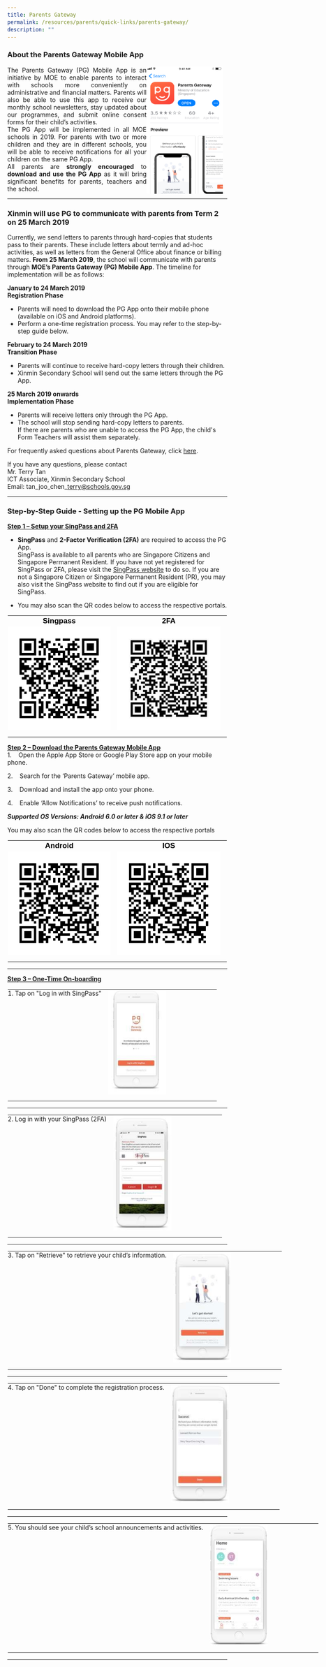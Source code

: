 ```yaml
---
title: Parents Gateway
permalink: /resources/parents/quick-links/parents-gateway/
description: ""
---
```

### About the Parents Gateway Mobile App

<p style="float:right; margin: 0 10px 0px 0">
<img style="width:175px" alt="Principal" src="/images/pg1.png"></p>
<p style="text-align:justify">
The Parents Gateway (PG) Mobile App is an initiative by MOE to enable parents to interact with schools more conveniently on administrative and financial matters. Parents will also be able to use this app to receive our monthly school newsletters, stay updated about our programmes, and submit online consent forms for their child’s activities.<br>The PG App will be implemented in all MOE schools in 2019. For parents with two or more children and they are in different schools, you will be able to receive notifications for all your children on the same PG App. <br>All parents are <strong>strongly encouraged</strong> to 
<strong>download and use the PG App</strong> as it will bring significant benefits for parents, teachers and the school.</p>

-----

### Xinmin will use PG to communicate with parents from Term 2 on 25 March 2019

Currently, we send letters to parents through hard-copies that students pass to their parents. These include letters about termly and ad-hoc activities, as well as letters from the General Office about finance or billing matters.&nbsp;**From 25 March 2019**, the school will communicate with parents through&nbsp;**MOE’s Parents Gateway (PG) Mobile App**. The timeline for implementation will be as follows:

  

**January to 24 March 2019** <br>
**Registration Phase**

*   Parents will need to download the PG App onto their mobile phone (available on iOS and Android platforms).
*   Perform a one-time registration process. You may refer to the step-by-step guide below.

  

**February to 24 March 2019** <br>
**Transition Phase**

*   Parents will continue to receive hard-copy letters through their children.
*   Xinmin Secondary School will send out the same letters through the PG App.

  

**25 March 2019 onwards** <br>
**Implementation Phase**

*   Parents will receive letters only through the PG App.
*   The school will stop sending hard-copy letters to parents.  
    If there are parents who are unable to access the PG App, the child's Form Teachers will assist them separately.

  

For frequently asked questions about Parents Gateway, click&nbsp;[here](/files/Parents%20Gateway%20FAQs%20for%20Parents%20for%20Website.pdf).

  

If you have any questions, please contact <br>
Mr. Terry Tan <br>
ICT Associate, Xinmin Secondary School <br>
Email: tan\_joo\_chen\_terry@schools.gov.sg

  

* * *

  

### Step-by-Step Guide - Setting up the PG Mobile App

  

**<u>Step 1 – Setup your SingPass and 2FA</u>**

*   **SingPass**&nbsp;and&nbsp;**2-Factor Verification (2FA)**&nbsp;are required to access the PG App.  
    SingPass is available to all parents who are Singapore Citizens and Singapore Permanent Resident. If you have not yet registered for SingPass or 2FA, please visit the&nbsp;[SingPass website](https://www.singpass.gov.sg/main)&nbsp;to do so. If you are not a Singapore Citizen or Singapore Permanent Resident (PR), you may also visit the SingPass website to find out if you are eligible for SingPass.

  

*   You may also scan the QR codes below to access the respective portals.

  

<table style="margin: auto; outline: 0px; padding: 0px; border-collapse: collapse; clear: both; border: 1px solid transparent; table-layout: fixed;" class="ive_eobj_center ives_tab_kosong"><tbody style="margin: 0px; outline: 0px; padding: 0px;"><tr style="margin: 0px; outline: 0px; padding: 0px;"><td style="margin: 0px; outline: 0px; padding: 0px 15px 15px 0px; vertical-align: top;"><div style="margin: 0px; outline: 0px; padding: 0px; line-height: 24.99px; color: rgb(0, 0, 0); font-family: Helvetica, sans-serif; font-size: 17px; font-weight: 400; text-align: center;"><span style="margin: 0px; outline: 0px; padding: 0px; background-color: initial;"><b style="margin: 0px; outline: 0px; padding: 0px;">Singpass</b></span></div><img style="margin: auto; outline: 0px; padding: 0px; border: none; max-width: 100%; clear: both; display: block; width: 237px; height: 237px;" class="ive_eobj_center" alt="Singpass.png" src="/images/Singpass.png"></td><td style="margin: 0px; outline: 0px; padding: 0px 15px 15px 0px; vertical-align: top;"><div style="margin: 0px; outline: 0px; padding: 0px; line-height: 24.99px; color: rgb(0, 0, 0); font-family: Helvetica, sans-serif; font-size: 17px; font-weight: 400; text-align: center;"><span style="margin: 0px; outline: 0px; padding: 0px; background-color: initial;"><b style="margin: 0px; outline: 0px; padding: 0px;">2FA</b></span></div><img style="margin: auto; outline: 0px; padding: 0px; border: none; max-width: 100%; clear: both; display: block; width: 237px; height: 237px;" class="ive_eobj_center" alt="2FA.jpg" src="/images/2FA.jpeg"></td></tr></tbody></table>

  

**<u>Step 2 – Download the Parents Gateway Mobile App</u>** <br>
1.&nbsp;&nbsp; &nbsp;Open the Apple App Store or Google Play Store app on your mobile phone.

2.&nbsp;&nbsp; &nbsp;Search for the ‘Parents Gateway’ mobile app.

3.&nbsp;&nbsp; &nbsp;Download and install the app onto your phone.

4.&nbsp;&nbsp; &nbsp;Enable ‘Allow Notifications’ to receive push notifications.

**_Supported OS Versions: Android 6.0 or later &amp; iOS 9.1 or later_**

  

You may also scan the QR codes below to access the respective portals

  

<table style="margin: auto; outline: 0px; padding: 0px; border-collapse: collapse; clear: both; border: 1px solid transparent; table-layout: fixed;" class="ives_tab_kosong ive_eobj_center"><tbody style="margin: 0px; outline: 0px; padding: 0px;"><tr style="margin: 0px; outline: 0px; padding: 0px;"><td style="margin: 0px; outline: 0px; padding: 0px 15px 15px 0px; vertical-align: top;"><div style="margin: 0px; outline: 0px; padding: 0px; line-height: 24.99px; color: rgb(0, 0, 0); font-family: Helvetica, sans-serif; font-size: 17px; font-weight: 400; text-align: center;"><span style="margin: 0px; outline: 0px; padding: 0px; background-color: initial;"><b style="margin: 0px; outline: 0px; padding: 0px;">Android</b></span></div><img style="margin: auto; outline: 0px; padding: 0px; border: none; max-width: 100%; clear: both; display: block; width: 237px; height: 237px;" class="ive_eobj_center" alt="android.png" src="/images/android.png"></td><td style="margin: 0px; outline: 0px; padding: 0px 15px 15px 0px; vertical-align: top;"><div style="margin: 0px; outline: 0px; padding: 0px; line-height: 24.99px; color: rgb(0, 0, 0); font-family: Helvetica, sans-serif; font-size: 17px; font-weight: 400; text-align: center;"><span style="margin: 0px; outline: 0px; padding: 0px; background-color: initial;"><b style="margin: 0px; outline: 0px; padding: 0px;">IOS</b></span></div><img style="margin: auto; outline: 0px; padding: 0px; border: none; max-width: 100%; clear: both; display: block; width: 237px; height: 237px;" class="ive_eobj_center" alt="ios.png" src="/images/ios.png"></td></tr></tbody></table>

* * *

  

**<u>Step 3 – One-Time On-boarding</u>**

<table style="margin: auto; outline: 0px; padding: 0px; border-collapse: collapse; clear: both; border: 1px solid transparent; table-layout: fixed; width: 840px;" class="ive_eobj_center ives_tab_kosong"><tbody style="margin: 0px; outline: 0px; padding: 0px;"><tr style="margin: 0px; outline: 0px; padding: 0px;"><td style="margin: 0px; outline: 0px; padding: 0px 15px 15px 0px; vertical-align: top;">1. Tap on "Log in with SingPass"</td><td style="margin: 0px; outline: 0px; padding: 0px 15px 15px 0px; vertical-align: top;" width="234px"><img style="margin: 0px 10px 0px 0px; outline: 0px; padding: 0px; border: none; max-width: 100%; float: left; width: 133px; height: 240px;" class="ive_eobj_left" alt="step1.jpg" src="/images/step1.jpeg"></td></tr></tbody></table>

* * *

  

<table style="margin: auto; outline: 0px; padding: 0px; border-collapse: collapse; clear: both; border: 1px solid transparent; table-layout: fixed; width: 840px;" class="ive_eobj_center ives_tab_kosong"><tbody style="margin: 0px; outline: 0px; padding: 0px;"><tr style="margin: 0px; outline: 0px; padding: 0px;"><td style="margin: 0px; outline: 0px; padding: 0px 15px 15px 0px; vertical-align: top;">2. Log in with your SingPass (2FA)</td><td style="margin: 0px; outline: 0px; padding: 0px 15px 15px 0px; vertical-align: top;" width="234px"><img style="margin: 0px 10px 0px 0px; outline: 0px; padding: 0px; border: none; max-width: 100%; float: left; width: 133px; height: 264px;" class="ive_eobj_left" alt="step2.jpg" src="/images/step2.jpeg"></td></tr></tbody></table>

* * *

  

<table style="margin: auto; outline: 0px; padding: 0px; border-collapse: collapse; clear: both; border: 1px solid transparent; table-layout: fixed; width: 840px;" class="ive_eobj_center ives_tab_kosong"><tbody style="margin: 0px; outline: 0px; padding: 0px;"><tr style="margin: 0px; outline: 0px; padding: 0px;"><td style="margin: 0px; outline: 0px; padding: 0px 15px 15px 0px; vertical-align: top;">3. Tap on "Retrieve" to retrieve your child’s information.</td><td style="margin: 0px; outline: 0px; padding: 0px 15px 15px 0px; vertical-align: top;" width="234px"><img style="margin: 0px 10px 0px 0px; outline: 0px; padding: 0px; border: none; max-width: 100%; float: left; width: 133px; height: 255px;" class="ive_eobj_left" alt="step3.jpg" src="/images/step3.jpeg"></td></tr></tbody></table>

* * *

  

<table style="margin: auto; outline: 0px; padding: 0px; border-collapse: collapse; clear: both; border: 1px solid transparent; table-layout: fixed; width: 840px;" class="ive_eobj_center ives_tab_kosong"><tbody style="margin: 0px; outline: 0px; padding: 0px;"><tr style="margin: 0px; outline: 0px; padding: 0px;"><td style="margin: 0px; outline: 0px; padding: 0px 15px 15px 0px; vertical-align: top;">4. Tap on "Done" to complete the registration process.</td><td style="margin: 0px; outline: 0px; padding: 0px 15px 15px 0px; vertical-align: top;" width="234px"><img style="margin: 0px 10px 0px 0px; outline: 0px; padding: 0px; border: none; max-width: 100%; float: left; width: 133px; height: 273px;" class="ive_eobj_left" alt="step4.jpg" src="/images/step4.jpeg"></td></tr></tbody></table>

* * *

  

<table style="margin: auto; outline: 0px; padding: 0px; border-collapse: collapse; clear: both; border: 1px solid transparent; table-layout: fixed; width: 840px;" class="ive_eobj_center ives_tab_kosong"><tbody style="margin: 0px; outline: 0px; padding: 0px;"><tr style="margin: 0px; outline: 0px; padding: 0px;"><td style="margin: 0px; outline: 0px; padding: 0px 15px 15px 0px; vertical-align: top;">5. You should see your child’s school announcements and activities.</td><td style="margin: 0px; outline: 0px; padding: 0px 15px 15px 0px; vertical-align: top;" width="234px"><img style="margin: 0px 10px 0px 0px; outline: 0px; padding: 0px; border: none; max-width: 100%; float: left;" class="ive_eobj_left" alt="step5.jpg" src="/images/step5.jpeg"></td></tr></tbody></table>

* * *

  